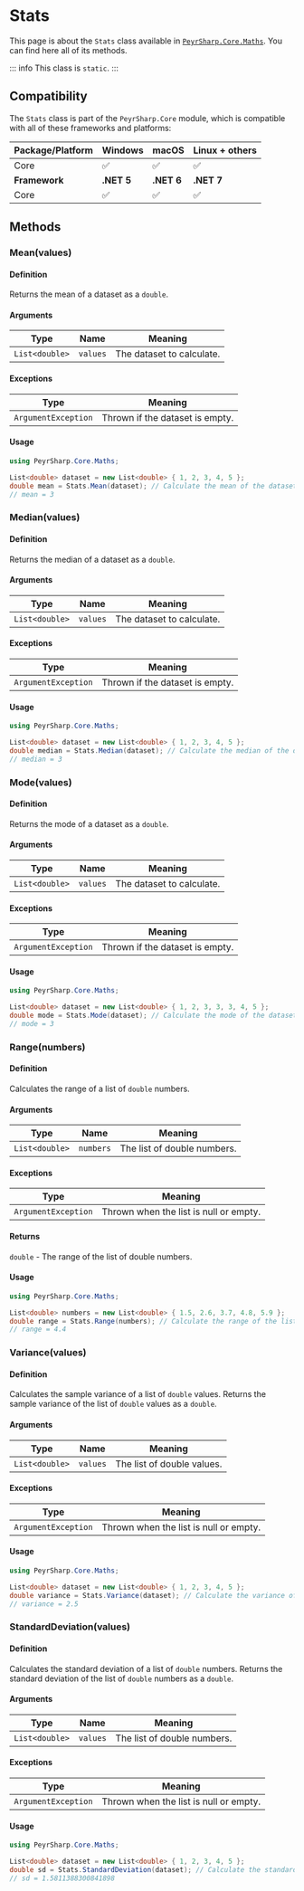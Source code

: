 # Stats

This page is about the `Stats` class available in [`PeyrSharp.Core.Maths`](/core/maths).
You can find here all of its methods.

::: info
This class is `static`.
:::

## Compatibility

The `Stats` class is part of the `PeyrSharp.Core` module, which is compatible with all of these frameworks and platforms:

| Package/Platform | Windows    | macOS      | Linux + others |
| ---------------- | ---------- | ---------- | -------------- |
| Core             | ✅         | ✅         | ✅             |
| **Framework**    | **.NET 5** | **.NET 6** | **.NET 7**     |
| Core             | ✅         | ✅         | ✅             |

## Methods

### Mean(values)

#### Definition

Returns the mean of a dataset as a `double`.

#### Arguments

| Type           | Name     | Meaning                   |
| -------------- | -------- | ------------------------- |
| `List<double>` | `values` | The dataset to calculate. |

#### Exceptions

| Type                | Meaning                         |
| ------------------- | ------------------------------- |
| `ArgumentException` | Thrown if the dataset is empty. |

#### Usage

```c#
using PeyrSharp.Core.Maths;

List<double> dataset = new List<double> { 1, 2, 3, 4, 5 };
double mean = Stats.Mean(dataset); // Calculate the mean of the dataset
// mean = 3
```

### Median(values)

#### Definition

Returns the median of a dataset as a `double`.

#### Arguments

| Type           | Name     | Meaning                   |
| -------------- | -------- | ------------------------- |
| `List<double>` | `values` | The dataset to calculate. |

#### Exceptions

| Type                | Meaning                         |
| ------------------- | ------------------------------- |
| `ArgumentException` | Thrown if the dataset is empty. |

#### Usage

```c#
using PeyrSharp.Core.Maths;

List<double> dataset = new List<double> { 1, 2, 3, 4, 5 };
double median = Stats.Median(dataset); // Calculate the median of the dataset
// median = 3
```

### Mode(values)

#### Definition

Returns the mode of a dataset as a `double`.

#### Arguments

| Type           | Name     | Meaning                   |
| -------------- | -------- | ------------------------- |
| `List<double>` | `values` | The dataset to calculate. |

#### Exceptions

| Type                | Meaning                         |
| ------------------- | ------------------------------- |
| `ArgumentException` | Thrown if the dataset is empty. |

#### Usage

```c#
using PeyrSharp.Core.Maths;

List<double> dataset = new List<double> { 1, 2, 3, 3, 3, 4, 5 };
double mode = Stats.Mode(dataset); // Calculate the mode of the dataset
// mode = 3
```

### Range(numbers)

#### Definition

Calculates the range of a list of `double` numbers.

#### Arguments

| Type           | Name      | Meaning                     |
| -------------- | --------- | --------------------------- |
| `List<double>` | `numbers` | The list of double numbers. |

#### Exceptions

| Type                | Meaning                                |
| ------------------- | -------------------------------------- |
| `ArgumentException` | Thrown when the list is null or empty. |

#### Returns

`double` - The range of the list of double numbers.

#### Usage

```c#
using PeyrSharp.Core.Maths;

List<double> numbers = new List<double> { 1.5, 2.6, 3.7, 4.8, 5.9 };
double range = Stats.Range(numbers); // Calculate the range of the list of numbers
// range = 4.4
```

### Variance(values)

#### Definition

Calculates the sample variance of a list of `double` values. Returns the sample variance of the list of `double` values as a `double`.

#### Arguments

| Type           | Name     | Meaning                    |
| -------------- | -------- | -------------------------- |
| `List<double>` | `values` | The list of double values. |

#### Exceptions

| Type                | Meaning                                |
| ------------------- | -------------------------------------- |
| `ArgumentException` | Thrown when the list is null or empty. |

#### Usage

```c#
using PeyrSharp.Core.Maths;

List<double> dataset = new List<double> { 1, 2, 3, 4, 5 };
double variance = Stats.Variance(dataset); // Calculate the variance of the dataset
// variance = 2.5
```

### StandardDeviation(values)

#### Definition

Calculates the standard deviation of a list of `double` numbers. Returns the standard deviation of the list of `double` numbers as a `double`.

#### Arguments

| Type           | Name     | Meaning                     |
| -------------- | -------- | --------------------------- |
| `List<double>` | `values` | The list of double numbers. |

#### Exceptions

| Type                | Meaning                                |
| ------------------- | -------------------------------------- |
| `ArgumentException` | Thrown when the list is null or empty. |

#### Usage

```c#
using PeyrSharp.Core.Maths;

List<double> dataset = new List<double> { 1, 2, 3, 4, 5 };
double sd = Stats.StandardDeviation(dataset); // Calculate the standard deviation of the dataset
// sd = 1.5811388300841898
```
